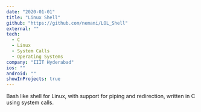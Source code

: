 ```yaml
---
date: "2020-01-01"
title: "Linux Shell"
github: "https://github.com/nemani/LOL_Shell"
external: ""
tech:
  - C
  - Linux
  - System Calls
  - Operating Systems
company: "IIIT Hyderabad"
ios: ""
android: ""
showInProjects: true
---
```


Bash like shell for Linux, with support for piping and redirection,
written in C using system calls.
